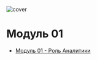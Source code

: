 ![cover](https://github.com/Data-Learn/data-engineering/blob/master/img/DataLearnCover.png)
# Модуль 01

- [Модуль 01 - Роль Аналитики](https://github.com/Data-Learn/data-engineering/blob/master/DE-101%20Modules/Module01/DE%20-%20101%20Module01.md)
